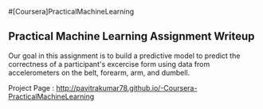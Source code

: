 #[Coursera]PracticalMachineLearning

## Practical Machine Learning Assignment Writeup

Our goal in this assignment is to build a predictive model to predict the correctness 
of a participant's excercise form using data from accelerometers on the belt, forearm, arm, and dumbell.

Project Page : http://pavitrakumar78.github.io/-Coursera-PracticalMachineLearning
